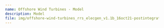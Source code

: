 ```yaml
---
name: Offshore Wind Turbines - Model
description: Model
file: img/offshore-wind-turbines_rrs_elecgen_v1.1b_16oct21-postintegration.xlsm
---
```

